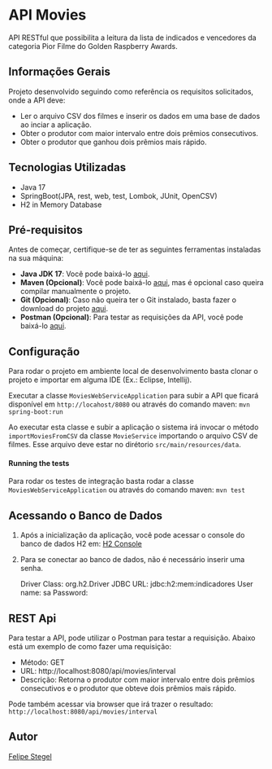 # API Movies

API RESTful que possibilita a leitura da lista de indicados e vencedores da categoria Pior Filme do Golden Raspberry Awards.

## Informações Gerais
Projeto desenvolvido seguindo como referência os requisitos solicitados, onde a API deve:
* Ler o arquivo CSV dos filmes e inserir os dados em uma base de dados ao inciar a aplicação.
* Obter o  produtor com  maior  intervalo  entre  dois  prêmios consecutivos.
* Obter o  produtor que ganhou  dois  prêmios mais rápido.

## Tecnologias Utilizadas

* Java 17
* SpringBoot(JPA, rest, web, test, Lombok, JUnit, OpenCSV)
* H2 in Memory Database

## Pré-requisitos

Antes de começar, certifique-se de ter as seguintes ferramentas instaladas na sua máquina:

- **Java JDK 17**: Você pode baixá-lo [aqui](https://www.oracle.com/br/java/technologies/downloads/#java17).
- **Maven (Opcional)**: Você pode baixá-lo [aqui](https://dlcdn.apache.org/maven/maven-3/3.9.4/binaries/apache-maven-3.9.4-bin.zip), mas é opcional caso queira compilar manualmente o projeto.
- **Git (Opcional)**: Caso não queira ter o Git instalado, basta fazer o download do projeto [aqui]([https://git-scm.com/downloads](https://github.com/stegel-felipe/apiMovies/archive/refs/heads/main.zip)).
- **Postman (Opcional)**: Para testar as requisições da API, você pode baixá-lo [aqui](https://www.postman.com/downloads/).

## Configuração

Para rodar o projeto em ambiente local de desenvolvimento basta clonar o projeto e importar em alguma IDE (Ex.: Eclipse, Intellij).

Executar a classe ``` MoviesWebServiceApplication ``` para subir a API que ficará disponível em ```http://locahost/8080``` ou através do comando maven: ```mvn spring-boot:run```

Ao executar esta classe e subir a aplicação o sistema irá invocar o método ```importMoviesFromCSV``` da classe ```MovieService``` importando o arquivo CSV de filmes.
Esse arquivo deve estar no dirétorio ```src/main/resources/data```.

#### Running the tests
Para rodar os testes de integração basta rodar a classe ```MoviesWebServiceApplication``` ou através do comando maven: ```mvn test```

## Acessando o Banco de Dados

1. Após a inicialização da aplicação, você pode acessar o console do banco de dados H2 em: [H2 Console](http://localhost:8080/h2-console)

2. Para se conectar ao banco de dados, não é necessário inserir uma senha.

    Driver Class: org.h2.Driver
    JDBC URL: jdbc:h2:mem:indicadores
    User name: sa
    Password:

## REST Api

Para testar a API, pode utilizar o Postman para testar a requisição. Abaixo está um exemplo de como fazer uma requisição:

- Método: GET
- URL: http://localhost:8080/api/movies/interval
- Descrição: Retorna o produtor com maior intervalo entre dois prêmios consecutivos e o produtor que obteve dois prêmios mais rápido.

Pode também acessar via browser que irá trazer o resultado: `http://localhost:8080/api/movies/interval`


## Autor

[Felipe Stegel](https://www.linkedin.com/in/felipestegel/)
